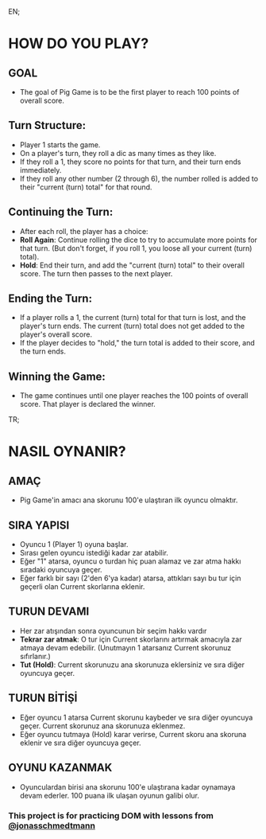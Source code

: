 EN;

# HOW DO YOU PLAY?

## GOAL

- The goal of Pig Game is to be the first player to reach 100 points of overall score.

## Turn Structure:

- Player 1 starts the game.
- On a player's turn, they roll a dic as many times as they like.
- If they roll a 1, they score no points for that turn, and their turn ends immediately.
- If they roll any other number (2 through 6), the number rolled is added to their "current (turn) total" for that round.

## Continuing the Turn:

- After each roll, the player has a choice:
- **Roll Again**: Continue rolling the dice to try to accumulate more points for that turn. (But don't forget, if you roll 1, you loose all your current (turn) total).
- **Hold**: End their turn, and add the "current (turn) total" to their overall score. The turn then passes to the next player.

## Ending the Turn:

- If a player rolls a 1, the current (turn) total for that turn is lost, and the player's turn ends. The current (turn) total does not get added to the player's overall score.
- If the player decides to "hold," the turn total is added to their score, and the turn ends.

## Winning the Game:

- The game continues until one player reaches the 100 points of overall score. That player is declared the winner.

TR;

# NASIL OYNANIR?

## AMAÇ

- Pig Game'in amacı ana skorunu 100'e ulaştıran ilk oyuncu olmaktır.

## SIRA YAPISI

- Oyuncu 1 (Player 1) oyuna başlar.
- Sırası gelen oyuncu istediği kadar zar atabilir.
- Eğer "1" atarsa, oyuncu o turdan hiç puan alamaz ve zar atma hakkı sıradaki oyuncuya geçer.
- Eğer farklı bir sayı (2'den 6'ya kadar) atarsa, attıkları sayı bu tur için geçerli olan Current skorlarına eklenir.

## TURUN DEVAMI

- Her zar atışından sonra oyuncunun bir seçim hakkı vardır
- **Tekrar zar atmak**: O tur için Current skorlarını artırmak amacıyla zar atmaya devam edebilir. (Unutmayın 1 atarsanız Current skorunuz sıfırlanır.)
- **Tut (Hold)**: Current skorunuzu ana skorunuza eklersiniz ve sıra diğer oyuncuya geçer.

## TURUN BİTİŞİ

- Eğer oyuncu 1 atarsa Current skorunu kaybeder ve sıra diğer oyuncuya geçer. Current skorunuz ana skorunuza eklenmez.
- Eğer oyuncu tutmaya (Hold) karar verirse, Current skoru ana skoruna eklenir ve sıra diğer oyuncuya geçer.

## OYUNU KAZANMAK

- Oyunculardan birisi ana skorunu 100'e ulaştırana kadar oynamaya devam ederler. 100 puana ilk ulaşan oyunun galibi olur.

### This project is for practicing DOM with lessons from [@jonasschmedtmann](https://github.com/jonasschmedtmann)

